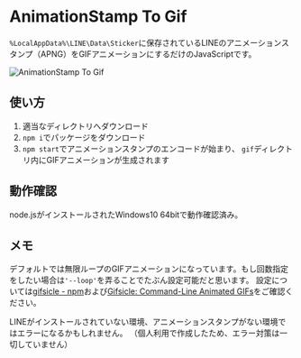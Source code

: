 AnimationStamp To Gif
=====
`%LocalAppData%\LINE\Data\Sticker`に保存されているLINEのアニメーションスタンプ（APNG）をGIFアニメーションにするだけのJavaScriptです。

![AnimationStamp To Gif](https://prfac.com/wp-content/uploads/2019/06/0d40a5e4a645fc6b96e767d64ac0878e.jpg "スクリーンショット")

## 使い方
1. 適当なディレクトリへダウンロード
2. `npm i`でパッケージをダウンロード
3. `npm start`でアニメーションスタンプのエンコードが始まり、
   `gif`ディレクトリ内にGIFアニメーションが生成されます

## 動作確認
node.jsがインストールされたWindows10 64bitで動作確認済み。

## メモ
デフォルトでは無限ループのGIFアニメーションになっています。もし回数指定をしたい場合は`'--loop'`を弄ることでたぶん設定可能だと思います。
設定については[gifsicle - npm](https://www.npmjs.com/package/gifsicle)および[Gifsicle: Command-Line Animated GIFs](https://www.lcdf.org/gifsicle/)をご確認ください。

LINEがインストールされていない環境、アニメーションスタンプがない環境ではエラーになるかもしれません。
（個人利用で作成したため、エラー対策は一切していません）
